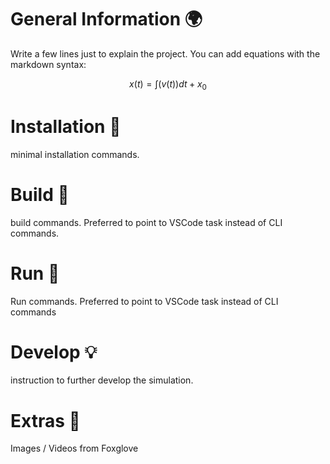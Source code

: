 # General Information 🌍
Write a few lines just to explain the project. 
You can add equations with the markdown syntax:

$$ x(t) = \int(v(t))dt + x_0 $$

# Installation 🛫
minimal installation commands.


# Build :tractor:
build commands. Preferred to point to VSCode task instead of CLI commands.


# Run 🚀
Run commands. Preferred to point to VSCode task instead of CLI commands


# Develop :bulb:
instruction to further develop the simulation.

# Extras :eyes:
Images / Videos from Foxglove